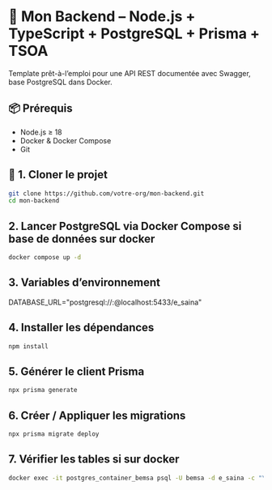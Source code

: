 # 🚀 Mon Backend – Node.js + TypeScript + PostgreSQL + Prisma + TSOA

Template prêt-à-l’emploi pour une API REST documentée avec Swagger, base PostgreSQL dans Docker.

## 📦 Prérequis
- Node.js ≥ 18
- Docker & Docker Compose
- Git

## 🔧 1. Cloner le projet
```bash
git clone https://github.com/votre-org/mon-backend.git
cd mon-backend
```

## 2. Lancer PostgreSQL via Docker Compose si base de données sur docker
```bash
docker compose up -d
```
## 3. Variables d’environnement
DATABASE_URL="postgresql://<user>:<password>@localhost:5433/e_saina"

## 4.  Installer les dépendances
```bash
npm install
```

## 5. Générer le client Prisma
```bash
npx prisma generate
```

## 6. Créer / Appliquer les migrations
```bash
npx prisma migrate deploy
```

## 7. Vérifier les tables si sur docker
```bash
docker exec -it postgres_container_bemsa psql -U bemsa -d e_saina -c "\dt"
```
